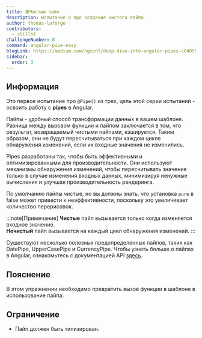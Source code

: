 ```yaml
---
title: 🟢Чистый пайп
description: Испытание 8 про создание чистого пайпа
author: thomas-laforge
contributors:
  - stillst
challengeNumber: 8
command: angular-pipe-easy
blogLink: https://medium.com/ngconf/deep-dive-into-angular-pipes-c040588cd15d
sidebar:
  order: 3
---
```


## Информация

Это первое испытание про `@Pipe()` из трех, цель этой серии испытаний - освоить работу с **pipes** в Angular.

Пайпы - удобный способ трансформации данных в вашем шаблоне. Разница между вызовом функции и пайпом заключается в том, что результат, возвращаемый чистыми пайпами, кэшируется. Таким образом, они не будут пересчитываться при каждом цикле обнаружения изменений, если их входные значения не изменились.

Pipes разработаны так, чтобы быть эффективными и оптимизированными для производительности. Они используют механизмы обнаружения изменений, чтобы пересчитывать значение только в случае изменения входных данных, минимизируя ненужные вычисления и улучшая производительность рендеринга.

По умолчанию пайпы чистые, но вы должны знать, что установка `pure` в false может привести к неэффективности, поскольку это увеличивает количество перерисовок.

:::note[Примечание]
**Чистые** пайп вызывается только когда изменяется входное значение.\
**Нечистый** пайп вызывается на каждый цикл обнаружения изменений.
:::

Существуют несколько полезных предопределенных пайпов, таких как DatePipe, UpperCasePipe и CurrencyPipe. Чтобы узнать больше о пайпах в Angular, ознакомьтесь с документацией API [здесь](https://angular.io/guide/pipes).

## Пояснение

В этом упражнении необходимо превратить вызов функции в шаблоне в использование пайпа.

## Ограничение

- Пайп должен быть типизирован.
